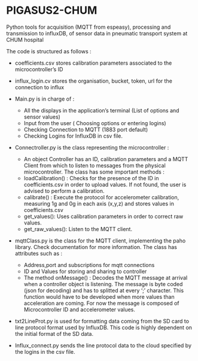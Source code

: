 # PIGASUS2-CHUM
Python tools for acquisition (MQTT from espeasy), processing and transmission to influxDB, of sensor data in pneumatic transport system at CHUM hospital

The code is structured as follows :

* coefficients.csv stores calibration parameters associated to the microcontroller’s ID 
* influx_login.cv stores the organisation, bucket, token, url for the connection to influx
* Main.py is in charge of  :
  - All the displays in the application’s terminal (List of options and sensor values)
  - Input from the user ( Choosing options or entering logins)
  - Checking Connection to MQTT (1883 port default)
  - Checking Logins for InfluxDB in csv file.

* Connectroller.py is the class representing the microcontroller :
  - An object Controller has an ID, calibration parameters and a MQTT Client from which to listen to messages from the physical microcontroller. The class has some important methods : 
  - loadCalibration() :  Checks for the presence of the ID in coefficients.csv in order to upload values. If not found, the user is advised to perform a calibration.
  - calibrate() : Execute the protocol for accelerometer calibration, measuring 1g and 0g  in each  axis (x,y,z) and stores values in coefficients.csv
  - get_values(): Uses calibration parameters in order to correct raw values.
  - get_raw_values(): Listen to the MQTT client.

* mqttClass.py is the class for the MQTT client, implementing the paho library. Check documentation for more information.  The class has attributes such as : 
  - Address,port and subscriptions  for mqtt connections
  - ID and Values for storing and sharing to controller
  - The method onMessage() : Decodes the MQTT message at arrival when a controller object is listening.  The message is byte coded (json for decoding) and has to splitted at every ‘;’ character. This function would have to be developed when more values than acceleration are coming. For now the message is composed of Microcontroller ID and accelerometer values. 
* txt2LineProt.py is used for formatting data coming from the SD card to line protocol format used by InfluxDB. This code is highly dependent on the initial format of the SD data.
* Influx_connect.py sends the line protocol data to the cloud specified by the logins in the csv file.
